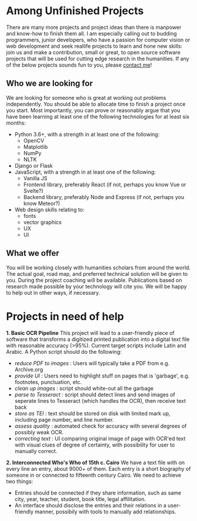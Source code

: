 # Among Unfinished Projects
There are many more projects and project ideas than there is manpower and know-how to finish them all. I am especially calling out to budding programmers, junior developers, who have a passion for computer vision or web development and seek reallife projects to learn and hone new skills: join us and make a contribution, small or great, to open source software projects that will be used for cutting edge research in the humanities. If any of the below projects sounds fun to you, please [contact me](http://www.lwcvl.com/)!

## Who we are looking for
We are looking for someone who is great at working out problems independently. You should be able to allocate time to finish a project once you start. Most importantly, you can prove or reasonably argue that you have been learning at least one of the following technologies for at least six months:
  * Python 3.6+, with a strength in at least one of the following:
    * OpenCV
    * Matplotlib
    * NumPy
    * NLTK
  * Django or Flask
  * JavaScript, with a strength in at least one of the following:
    * Vanilla JS
    * Frontend library, preferably React (if not, perhaps you know Vue or Svelte?)
    * Backend library, preferably Node and Express (if not, perhaps you know Meteor?)
  * Web design skills relating to:
    * fonts
    * vector graphics
    * UX
    * UI

## What we offer
You will be working closely with humanities scholars from around the world. The actual goal, road map, and preferred technical solution will be given to you. During the project coaching will be available. Publications based on research made possible by your technology will cite you. We will be happy to help out in other ways, if necessary.

# Projects in need of help
**1. Basic OCR Pipeline**
This project will lead to a user-friendly piece of software that transforms a digitized printed publication into a digital text file with reasonable accuracy (>95%). Current target scripts include Latin and Arabic. A Python script should do the following:
* *reduce PDF to images* : Users will typically take a PDF from e.g. Archive.org
* *provide UI* : Users need to highlight stuff on pages that is 'garbage', e.g. footnotes, punctuation, etc.
* *clean up images* : script should white-out all the garbage
* *parse to Tesseract* : script should detect lines and send images of seperate lines to Tesseract (which handles the OCR), then receive text back
* *store as TEI* : text should be stored on disk with limited mark up, including page number, and line number.
* *assess quality* : automated check for accuracy with several degrees of possibly weak OCR. 
* *correcting text* : UI comparing original image of page with OCR'ed text with visual clues of degree of certainty, with possibility for user to manually correct.

**2. Interconnected Who's Who of 15th c. Cairo**
We have a text file with on every line an entry, about 9000+ of them. Each entry is a short biography of someone in or connected to fifteenth century Cairo. We need to achieve two things:
* Entries should be connected if they share information, such as same city, year, teacher, student, book title, legal affilitation. 
* An interface should disclose the entries and their relations in a user-friendly manner, possibily with tools to manually add relationships.
